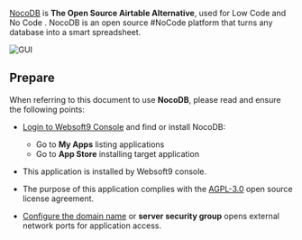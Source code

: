 [NocoDB](https://www.nocodb.com/) is **The Open Source Airtable Alternative**, used for Low Code and No Code . NocoDB is an open source #NoCode platform that turns any database into a smart spreadsheet.


![GUI](https://libs.websoft9.com/Websoft9/DocsPicture/zh/nocodb/nocodb-gui-websoft9.png)


## Prepare

When referring to this document to use **NocoDB**, please read and ensure the following points:

- [Login to Websoft9 Console](./login-console) and find or install NocoDB:
  - Go to **My Apps** listing applications 
  - Go to **App Store** installing target application

- This application is installed by Websoft9 console.


- The purpose of this application complies with the [AGPL-3.0](https://opensource.org/licenses/AGPL-3.0) open source license agreement.


- [Configure the domain name](./domain-set) or **server security group** opens external network ports for application access.